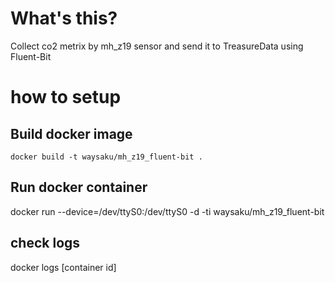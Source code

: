 # What's this?
Collect co2 metrix by mh_z19 sensor and send it to TreasureData using Fluent-Bit

# how to setup
## Build docker image
```
docker build -t waysaku/mh_z19_fluent-bit .
```

## Run docker container
docker run --device=/dev/ttyS0:/dev/ttyS0 -d -ti waysaku/mh_z19_fluent-bit

## check logs
docker logs [container id]
